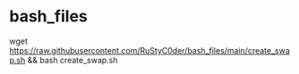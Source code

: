 # bash_files


wget https://raw.githubusercontent.com/RuStyC0der/bash_files/main/create_swap.sh && bash create_swap.sh
